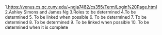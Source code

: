 1.https://venus.cs.qc.cuny.edu/~ngja7482/cs355/Term/Login%20Page.html
2.Ashley Simons and James Ng
3.Roles to be determined
4.To be determined
5. To be linked when possible
6. To be determined
7. To be determined
8. To be determined
9. To be linked when possible
10. To be determined when it is complete
